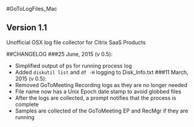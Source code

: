 #GoToLogFiles_Mac
## Version 1.1
Unofficial OSX log file collector for Citrix SaaS Products

##CHANGELOG
###25 June, 2015 (v 0.5):
* Simplified output of ps for running process log
* Added `diskutil list` and `df -H` logging to Disk_Info.txt
###11 March, 2015 (v 0.5):
* Removed GoToMeeting Recording logs as they are no longer needed  
* File name now has a Unix Epoch date stamp to avoid globbed files  
* After the logs are collected, a prompt notifies that the process is complete  
* Samples are collected of the GoToMeeting EP and RecMgr if they are running  
